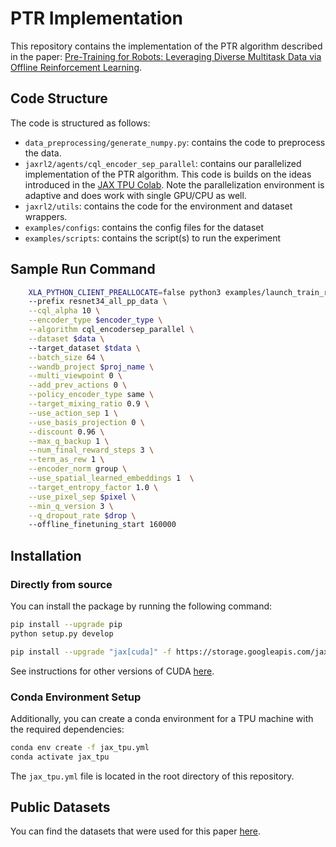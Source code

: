 # PTR Implementation
This repository contains the implementation of the PTR algorithm described in the paper: [Pre-Training for Robots: Leveraging Diverse Multitask Data via Offline Reinforcement Learning](https://bit.ly/PTR_Paper).


## Code Structure
The code is structured as follows:
- `data_preprocessing/generate_numpy.py`: contains the code to preprocess the data.
- `jaxrl2/agents/cql_encoder_sep_parallel`: contains our parallelized implementation of the PTR algorithm. This code is builds on the ideas introduced in the [JAX TPU Colab](https://colab.research.google.com/github/google/jax/blob/master/docs/notebooks/quickstart.ipynb#scrollTo=5rmpybwysXNw). Note the parallelization environment is adaptive and does work with single GPU/CPU as well.
- `jaxrl2/utils`: contains the code for the environment and dataset wrappers.
- `examples/configs`: contains the config files for the dataset
- `examples/scripts`: contains the script(s) to run the experiment

## Sample Run Command
```bash
    XLA_PYTHON_CLIENT_PREALLOCATE=false python3 examples/launch_train_real_cql.py 
    --prefix resnet34_all_pp_data \
    --cql_alpha 10 \
    --encoder_type $encoder_type \
    --algorithm cql_encodersep_parallel \
    --dataset $data \ 
    --target_dataset $tdata \
    --batch_size 64 \
    --wandb_project $proj_name \
    --multi_viewpoint 0 \
    --add_prev_actions 0 \
    --policy_encoder_type same \
    --target_mixing_ratio 0.9 \
    --use_action_sep 1 \
    --use_basis_projection 0 \
    --discount 0.96 \
    --max_q_backup 1 \
    --num_final_reward_steps 3 \
    --term_as_rew 1 \
    --encoder_norm group \
    --use_spatial_learned_embeddings 1  \
    --target_entropy_factor 1.0 \
    --use_pixel_sep $pixel \
    --min_q_version 3 \
    --q_dropout_rate $drop \ 
    --offline_finetuning_start 160000
```


## Installation
### Directly from source
You can install the package by running the following command:
```bash
pip install --upgrade pip
python setup.py develop

pip install --upgrade "jax[cuda]" -f https://storage.googleapis.com/jax-releases/jax_cuda_releases.html
```

See instructions for other versions of CUDA [here](https://github.com/google/jax#pip-installation-gpu-cuda).

### Conda Environment Setup

Additionally, you can create a conda environment for a TPU machine with the required dependencies:


```bash
conda env create -f jax_tpu.yml
conda activate jax_tpu
```

The `jax_tpu.yml` file is located in the root directory of this repository.

## Public Datasets
You can find the datasets that were used for this paper [here](https://bit.ly/PTR_ICLR).